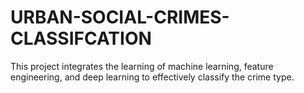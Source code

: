 # URBAN-SOCIAL-CRIMES-CLASSIFCATION
This project integrates the learning of machine learning, feature engineering, and deep learning to effectively classify the crime type.
